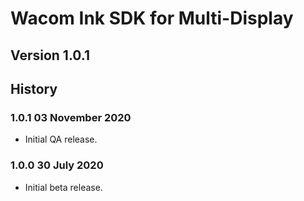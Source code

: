 # Wacom Ink SDK for Multi-Display

## Version 1.0.1

## History

### 1.0.1   03 November 2020
  * Initial QA release.

### 1.0.0   30 July 2020
  * Initial beta release.
  
